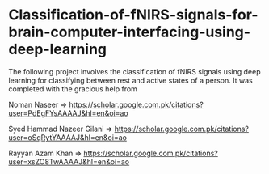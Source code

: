 # Classification-of-fNIRS-signals-for-brain-computer-interfacing-using-deep-learning
The following project involves the classification of fNIRS signals using deep learning for classifying between rest and active states of a person. 
It was completed with the gracious help from 
 
 Noman Naseer => https://scholar.google.com.pk/citations?user=PdEgFYsAAAAJ&hl=en&oi=ao

 Syed Hammad Nazeer Gilani => https://scholar.google.com.pk/citations?user=oSqRytYAAAAJ&hl=en&oi=ao

 Rayyan Azam Khan => https://scholar.google.com.pk/citations?user=xsZO8TwAAAAJ&hl=en&oi=ao

